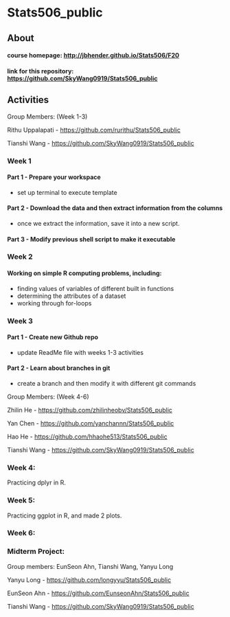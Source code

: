 # Stats506_public

## About 

#### course homepage: http://jbhender.github.io/Stats506/F20
#### link for this repository: https://github.com/SkyWang0919/Stats506_public

## Activities 
Group Members: (Week 1-3)

Rithu Uppalapati - https://github.com/rurithu/Stats506_public

Tianshi Wang - https://github.com/SkyWang0919/Stats506_public

### Week 1 
#### Part 1 - Prepare your workspace 
  + set up terminal to execute template 
#### Part 2 - Download the data and then extract information from the columns 
  + once we extract the information, save it into a new script.
#### Part 3 - Modify previous shell script to make it executable 
### Week 2 
#### Working on simple R computing problems, including: 
  + finding values of variables of different built in functions 
  + determining the attributes of a dataset 
  + working through for-loops
### Week 3 
#### Part 1 - Create new Github repo 
  + update ReadMe file with weeks 1-3 activities 
#### Part 2 - Learn about branches in git 
  + create a branch and then modify it with different git commands



Group Members: (Week 4-6)

Zhilin He - https://github.com/zhilinheobv/Stats506_public

Yan Chen - https://github.com/yanchannn/Stats506_public

Hao He - https://github.com/hhaohe513/Stats506_public

Tianshi Wang - https://github.com/SkyWang0919/Stats506_public


### Week 4: 
Practicing dplyr in R.

### Week 5: 
Practicing ggplot in R, and made 2 plots.

### Week 6:


### Midterm Project:

Group members: EunSeon Ahn, Tianshi Wang, Yanyu Long

Yanyu Long - https://github.com/longyyu/Stats506_public

EunSeon Ahn - https://github.com/EunseonAhn/Stats506_public

Tianshi Wang - https://github.com/SkyWang0919/Stats506_public


